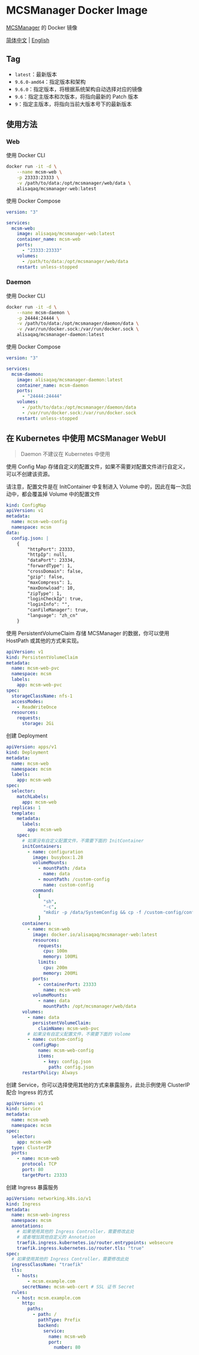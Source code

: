 # MCSManager Docker Image

[MCSManager](https://github.com/MCSManager/MCSManager/) 的 Docker 镜像

[简体中文](README-cn.md) | [English](README.md)

## Tag

- `latest`：最新版本
- `9.6.0-amd64`：指定版本和架构
- `9.6.0`：指定版本，将根据系统架构自动选择对应的镜像
- `9.6`：指定主版本和次版本，将指向最新的 Patch 版本
- `9`：指定主版本，将指向当前大版本号下的最新版本

## 使用方法

### Web

使用 Docker CLI

```bash
docker run -it -d \
    --name mcsm-web \
    -p 23333:23333 \
    -v /path/to/data:/opt/mcsmanager/web/data \
    alisaqaq/mcsmanager-web:latest
```

使用 Docker Compose

```yaml
version: "3"

services:
  mcsm-web:
    image: alisaqaq/mcsmanager-web:latest
    container_name: mcsm-web
    ports:
      - "23333:23333"
    volumes:
      - /path/to/data:/opt/mcsmanager/web/data
    restart: unless-stopped
```

### Daemon

使用 Docker CLI

```bash
docker run -it -d \
    --name mcsm-daemon \
    -p 24444:24444 \
    -v /path/to/data:/opt/mcsmanager/daemon/data \
    -v /var/run/docker.sock:/var/run/docker.sock \
    alisaqaq/mcsmanager-daemon:latest
```

使用 Docker Compose

```yaml
version: "3"

services:
  mcsm-daemon:
    image: alisaqaq/mcsmanager-daemon:latest
    container_name: mcsm-daemon
    ports:
      - "24444:24444"
    volumes:
      - /path/to/data:/opt/mcsmanager/daemon/data
      - /var/run/docker.sock:/var/run/docker.sock
    restart: unless-stopped
```

## 在 Kubernetes 中使用 MCSManager WebUI

> Daemon 不建议在 Kubernetes 中使用

使用 Config Map 存储自定义的配置文件，如果不需要对配置文件进行自定义，可以不创建该资源。

请注意，配置文件是在 InitContainer 中复制进入 Volume 中的，因此在每一次启动中，都会覆盖掉 Volume 中的配置文件

```yaml
kind: ConfigMap
apiVersion: v1
metadata:
  name: mcsm-web-config
  namespace: mcsm
data:
  config.json: |
    {
        "httpPort": 23333,
        "httpIp": null,
        "dataPort": 23334,
        "forwardType": 1,
        "crossDomain": false,
        "gzip": false,
        "maxCompress": 1,
        "maxDonwload": 10,
        "zipType": 1,
        "loginCheckIp": true,
        "loginInfo": "",
        "canFileManager": true,
        "language": "zh_cn"
    }
```

使用 PersistentVolumeClaim 存储 MCSManager 的数据，你可以使用 HostPath 或其他的方式来实现。

```yaml
apiVersion: v1
kind: PersistentVolumeClaim
metadata:
  name: mcsm-web-pvc
  namespace: mcsm
  labels:
    app: mcsm-web-pvc
spec:
  storageClassName: nfs-1
  accessModes:
    - ReadWriteOnce
  resources:
    requests:
      storage: 2Gi
```

创建 Deployment

```yaml
apiVersion: apps/v1
kind: Deployment
metadata:
  name: mcsm-web
  namespace: mcsm
  labels:
    app: mcsm-web
spec:
  selector:
    matchLabels:
      app: mcsm-web
  replicas: 1
  template:
    metadata:
      labels:
        app: mcsm-web
    spec:
      # 如果没有自定义配置文件，不需要下面的 InitContainer
      initContainers:
        - name: configuration
          image: busybox:1.28
          volumeMounts:
            - mountPath: /data
              name: data
            - mountPath: /custom-config
              name: custom-config
          command:
            [
              "sh",
              "-c",
              "mkdir -p /data/SystemConfig && cp -f /custom-config/config.json /data/SystemConfig/config.json",
            ]
      containers:
        - name: mcsm-web
          image: docker.io/alisaqaq/mcsmanager-web:latest
          resources:
            requests:
              cpu: 100m
              memory: 100Mi
            limits:
              cpu: 200m
              memory: 200Mi
          ports:
            - containerPort: 23333
              name: mcsm-web
          volumeMounts:
            - name: data
              mountPath: /opt/mcsmanager/web/data
      volumes:
        - name: data
          persistentVolumeClaim:
            claimName: mcsm-web-pvc
        # 如果没有自定义配置文件，不需要下面的 Volome
        - name: custom-config
          configMap:
            name: mcsm-web-config
            items:
              - key: config.json
                path: config.json
      restartPolicy: Always
```

创建 Service，你可以选择使用其他的方式来暴露服务，此处示例使用 ClusterIP 配合 Ingress 的方式

```yaml
apiVersion: v1
kind: Service
metadata:
  name: mcsm-web
  namespace: mcsm
spec:
  selector:
    app: mcsm-web
  type: ClusterIP
  ports:
    - name: mcsm-web
      protocol: TCP
      port: 80
      targetPort: 23333
```

创建 Ingress 暴露服务

```yaml
apiVersion: networking.k8s.io/v1
kind: Ingress
metadata:
  name: mcsm-web-ingress
  namespace: mcsm
  annotations:
    # 如果使用其他的 Ingress Controller，需要修改此处
    # 或者增加其他自定义的 Annotation
    traefik.ingress.kubernetes.io/router.entrypoints: websecure
    traefik.ingress.kubernetes.io/router.tls: "true"
spec:
  # 如果使用其他的 Ingress Controller，需要修改此处
  ingressClassName: "traefik"
  tls:
    - hosts:
        - mcsm.example.com
      secretName: mcsm-web-cert # SSL 证书 Secret
  rules:
    - host: mcsm.example.com
      http:
        paths:
          - path: /
            pathType: Prefix
            backend:
              service:
                name: mcsm-web
                port:
                  number: 80
```
